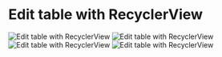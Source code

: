 ﻿# Edit table with RecyclerView
 
 <img alt="Edit table with RecyclerView" src="https://i.ibb.co/JCJGDH4/example-1.png">
 <img alt="Edit table with RecyclerView" src="https://i.ibb.co/gVJcmTL/example-2.png">
 <img alt="Edit table with RecyclerView" src="https://i.ibb.co/QfT8Vm0/example-3.png">
 <img alt="Edit table with RecyclerView" src="https://i.ibb.co/JdjyvtK/example-4.png">
